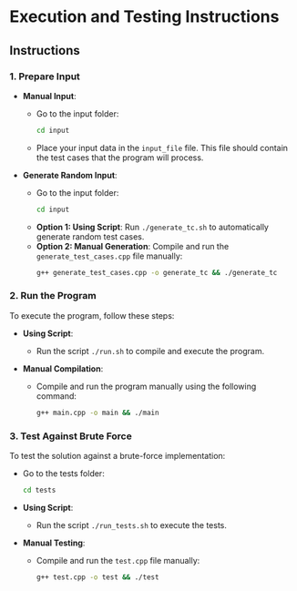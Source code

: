 # Execution and Testing Instructions

## Instructions

### 1. Prepare Input

- **Manual Input**: 
  - Go to the input folder:
    ```bash
    cd input
    ```
  - Place your input data in the `input_file` file. This file should contain the test cases that the program will process.

- **Generate Random Input**:
  - Go to the input folder:
    ```bash
    cd input
    ```
  - **Option 1: Using Script**: Run `./generate_tc.sh` to automatically generate random test cases.  
  - **Option 2: Manual Generation**: Compile and run the `generate_test_cases.cpp` file manually:
    ```bash
    g++ generate_test_cases.cpp -o generate_tc && ./generate_tc
    ```
### 2. Run the Program

To execute the program, follow these steps:

- **Using Script**:
  - Run the script `./run.sh` to compile and execute the program.

- **Manual Compilation**:
  - Compile and run the program manually using the following command:
    ```bash
    g++ main.cpp -o main && ./main
    ```

### 3. Test Against Brute Force

To test the solution against a brute-force implementation:

- Go to the tests folder:
  ```bash
  cd tests
  ```
- **Using Script**:
  - Run the script `./run_tests.sh` to execute the tests.

- **Manual Testing**:
  - Compile and run the `test.cpp` file manually:
    ```bash
    g++ test.cpp -o test && ./test
    ```